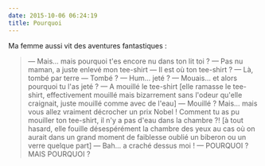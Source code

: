 ```yaml
---
date: 2015-10-06 06:24:19
title: Pourquoi
---
```


Ma femme aussi vit des aventures fantastiques :

> — Mais… mais pourquoi t'es encore nu dans ton lit toi ?
> — Pas nu maman, a juste enlevé mon tee-shirt
> — Il est où ton tee-shirt ?
> — Là, tombé par terre
> — Tombé ?
> — Hum... jeté ?
> — Mouais… et alors pourquoi tu l'as jeté ?
> — A mouillé le tee-shirt [elle ramasse le tee-shirt, effectivement mouillé mais bizarrement sans l'odeur qu'elle craignait, juste mouillé comme avec de l'eau]
> — Mouillé ? Mais… mais vous allez vraiment décrocher un prix Nobel ! Comment tu as pu mouiller ton tee-shirt, il n'y a pas d'eau dans la chambre ?! [à tout hasard, elle fouille désespérément la chambre des yeux au cas où on aurait dans un grand moment de faiblesse oublié un biberon ou un verre quelque part]
> — Bah... a craché dessus moi !
> — POURQUOI ? MAIS POURQUOI ?

